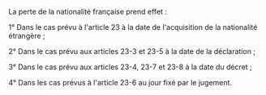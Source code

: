   
La perte de la nationalité française prend effet :   

  
1° Dans le cas prévu à l'article 23 à la date de l'acquisition de la nationalité étrangère ;   

  
2° Dans le cas prévu aux articles 23-3 et 23-5 à la date de la déclaration ;   

  
3° Dans le cas prévu aux articles 23-4, 23-7 et 23-8 à la date du décret ;   

  
4° Dans les cas prévus à l'article 23-6 au jour fixé par le jugement.  
